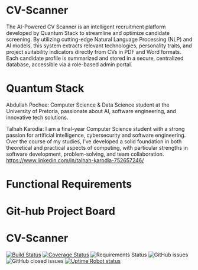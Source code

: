 # CV-Scanner
The AI-Powered CV Scanner is an intelligent recruitment platform developed by Quantum Stack to streamline and optimize candidate screening. By utilizing cutting-edge Natural Language Processing (NLP) and AI models, this system extracts relevant technologies, personality traits, and project suitability indicators directly from CVs in PDF and Word formats.
Each candidate profile is summarized and stored in a secure, centralized database, accessible via a role-based admin portal.
# Quantum Stack
Abdullah Pochee:
Computer Science & Data Science student at the University of Pretoria, passionate about AI, software engineering, and innovative tech solutions.

Talhah Karodia: I am a final-year Computer Science student with a strong passion for artificial intelligence,
cybersecurity and software engineering. Over the course of my studies, I’ve developed a solid
foundation in both theoretical and practical aspects of computing, with particular strengths in
software development, problem-solving, and team collaboration.
https://www.linkedin.com/in/talhah-karodia-752657246/
# Functional Requirements
# Git-hub Project Board

# CV-Scanner


[![Build Status](https://github.com/COS301-SE-2025/CV-Scanner/actions/workflows/build.yml/badge.svg)](https://github.com/COS301-SE-2025/CV-Scanner/actions)
[![Coverage Status](https://coveralls.io/repos/github/COS301-SE-2025/CV-Scanner/badge.svg?branch=main)](https://coveralls.io/github/COS301-SE-2025/CV-Scanner?branch=main)
![Requirements Status](https://img.shields.io/badge/requirements-satisfied-brightgreen)
![GitHub issues](https://img.shields.io/github/issues/COS301-SE-2025/CV-Scanner)
![GitHub closed issues](https://img.shields.io/github/issues-closed/COS301-SE-2025/CV-Scanner)
[![Uptime Robot status](https://img.shields.io/uptimerobot/status/m789456789-abcdefgh)](https://uptimerobot.com/)


